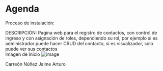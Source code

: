 # Agenda
Proceso de instalación:

DESCRIPCIÓN:
Pagina web para el registro de contactos, con control de ingreso y con asignación de roles, dependiendo su rol, por ejemplo si es administrador puede hacer CRUD del contacto, si es visualizador, solo puede ver sus contactos  
Imagen de Inicio
![image](https://github.com/user-attachments/assets/efc5b2c3-6597-45be-bd53-bb7b3b3039e5)

Carreón Núñez Jaime Arturo
